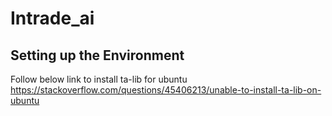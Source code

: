 # Intrade_ai

## Setting up the Environment
Follow below link to install ta-lib for ubuntu
https://stackoverflow.com/questions/45406213/unable-to-install-ta-lib-on-ubuntu